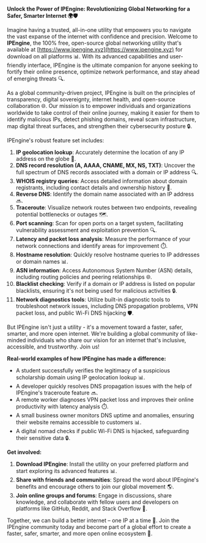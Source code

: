 **Unlock the Power of IPEngine: Revolutionizing Global Networking for a Safer, Smarter Internet 🌍🛡️**

Imagine having a trusted, all-in-one utility that empowers you to navigate the vast expanse of the internet with confidence and precision. Welcome to **IPEngine**, the 100% free, open-source global networking utility that's available at [https://www.ipengine.xyz](https://www.ipengine.xyz) for download on all platforms 📊. With its advanced capabilities and user-friendly interface, IPEngine is the ultimate companion for anyone seeking to fortify their online presence, optimize network performance, and stay ahead of emerging threats 🔍.

As a global community-driven project, IPEngine is built on the principles of transparency, digital sovereignty, internet health, and open-source collaboration 🌐. Our mission is to empower individuals and organizations worldwide to take control of their online journey, making it easier for them to identify malicious IPs, detect phishing domains, reveal scam infrastructure, map digital threat surfaces, and strengthen their cybersecurity posture 🔒.

IPEngine's robust feature set includes:

1.  **IP geolocation lookup**: Accurately determine the location of any IP address on the globe 📍.
2.  **DNS record resolution (A, AAAA, CNAME, MX, NS, TXT)**: Uncover the full spectrum of DNS records associated with a domain or IP address 🔍.
3.  **WHOIS registry queries**: Access detailed information about domain registrants, including contact details and ownership history 📝.
4.  **Reverse DNS**: Identify the domain name associated with an IP address 🔜.
5.  **Traceroute**: Visualize network routes between two endpoints, revealing potential bottlenecks or outages 🗺️.
6.  **Port scanning**: Scan for open ports on a target system, facilitating vulnerability assessment and exploitation prevention 🔍.
7.  **Latency and packet loss analysis**: Measure the performance of your network connections and identify areas for improvement ⏱️.
8.  **Hostname resolution**: Quickly resolve hostname queries to IP addresses or domain names 📊.
9.  **ASN information**: Access Autonomous System Number (ASN) details, including routing policies and peering relationships 🌐.
10.  **Blacklist checking**: Verify if a domain or IP address is listed on popular blacklists, ensuring it's not being used for malicious activities 🔒.
11.  **Network diagnostics tools**: Utilize built-in diagnostic tools to troubleshoot network issues, including DNS propagation problems, VPN packet loss, and public Wi-Fi DNS hijacking 🛡️.

But IPEngine isn't just a utility - it's a movement toward a faster, safer, smarter, and more open internet. We're building a global community of like-minded individuals who share our vision for an internet that's inclusive, accessible, and trustworthy. Join us!

**Real-world examples of how IPEngine has made a difference:**

*   A student successfully verifies the legitimacy of a suspicious scholarship domain using IP geolocation lookup 📊.
*   A developer quickly resolves DNS propagation issues with the help of IPEngine's traceroute feature 🔜.
*   A remote worker diagnoses VPN packet loss and improves their online productivity with latency analysis ⏱️.
*   A small business owner monitors DNS uptime and anomalies, ensuring their website remains accessible to customers 📊.
*   A digital nomad checks if public Wi-Fi DNS is hijacked, safeguarding their sensitive data 🔒.

**Get involved:**

1.  **Download IPEngine**: Install the utility on your preferred platform and start exploring its advanced features 📊.
2.  **Share with friends and communities**: Spread the word about IPEngine's benefits and encourage others to join our global movement 🌎.
3.  **Join online groups and forums**: Engage in discussions, share knowledge, and collaborate with fellow users and developers on platforms like GitHub, Reddit, and Stack Overflow 💬.

Together, we can build a better internet – one IP at a time 🔗. Join the IPEngine community today and become part of a global effort to create a faster, safer, smarter, and more open online ecosystem 🚀.
